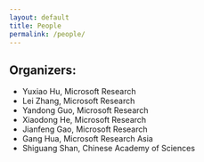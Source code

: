 ```yaml
---
layout: default
title: People
permalink: /people/
---
```


## Organizers:

* Yuxiao Hu, Microsoft Research
* Lei Zhang, Microsoft Research
* Yandong Guo, Microsoft Research
* Xiaodong He, Microsoft Research
* Jianfeng Gao, Microsoft Research
* Gang Hua, Microsoft Research Asia
* Shiguang Shan, Chinese Academy of Sciences
